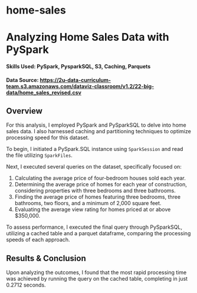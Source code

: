 # home-sales

# Analyzing Home Sales Data with PySpark

#### Skills Used: PySpark, PysparkSQL, S3, Caching, Parquets
#### Data Source: https://2u-data-curriculum-team.s3.amazonaws.com/dataviz-classroom/v1.2/22-big-data/home_sales_revised.csv

## Overview
For this analysis, I employed PySpark and PySparkSQL to delve into home sales data. I also harnessed caching and partitioning techniques to optimize processing speed for this dataset.

To begin, I initiated a PySpark.SQL instance using `SparkSession` and read the file utilizing `SparkFiles`.

Next, I executed several queries on the dataset, specifically focused on:
1. Calculating the average price of four-bedroom houses sold each year.
2. Determining the average price of homes for each year of construction, considering properties with three bedrooms and three bathrooms.
3. Finding the average price of homes featuring three bedrooms, three bathrooms, two floors, and a minimum of 2,000 square feet.
4. Evaluating the average view rating for homes priced at or above $350,000.

To assess performance, I executed the final query through PySparkSQL, utilizing a cached table and a parquet dataframe, comparing the processing speeds of each approach.

## Results & Conclusion
Upon analyzing the outcomes, I found that the most rapid processing time was achieved by running the query on the cached table, completing in just 0.2712 seconds.
